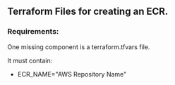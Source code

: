 ## Terraform Files for creating an ECR.

### Requirements:

One missing component is a terraform.tfvars file.

It must contain:
- ECR_NAME="AWS Repository Name"